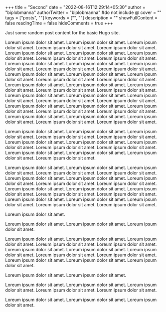 +++
title = "Second"
date = "2022-08-16T12:29:14+05:30"
author = "biplobmanna"
authorTwitter = "biplobmanna" #do not include @
cover = ""
tags = ["posts", ""]
keywords = ["", ""]
description = ""
showFullContent = false
readingTime = false
hideComments = true
+++

Just some random post content for the basic Hugo site.

Loreum ipsum dolor sit amet. Loreum ipsum dolor sit amet. Loreum ipsum dolor sit amet. Loreum ipsum dolor sit amet. Loreum ipsum dolor sit amet. Loreum ipsum dolor sit amet. Loreum ipsum dolor sit amet. Loreum ipsum dolor sit amet. Loreum ipsum dolor sit amet. Loreum ipsum dolor sit amet. Loreum ipsum dolor sit amet. Loreum ipsum dolor sit amet. Loreum ipsum dolor sit amet. Loreum ipsum dolor sit amet. Loreum ipsum dolor sit amet. Loreum ipsum dolor sit amet. Loreum ipsum dolor sit amet. Loreum ipsum dolor sit amet. Loreum ipsum dolor sit amet. Loreum ipsum dolor sit amet. Loreum ipsum dolor sit amet. Loreum ipsum dolor sit amet. Loreum ipsum dolor sit amet. Loreum ipsum dolor sit amet. Loreum ipsum dolor sit amet. Loreum ipsum dolor sit amet. Loreum ipsum dolor sit amet. Loreum ipsum dolor sit amet. Loreum ipsum dolor sit amet. Loreum ipsum dolor sit amet. Loreum ipsum dolor sit amet. Loreum ipsum dolor sit amet. Loreum ipsum dolor sit amet. Loreum ipsum dolor sit amet. Loreum ipsum dolor sit amet. Loreum ipsum dolor sit amet. Loreum ipsum dolor sit amet. Loreum ipsum dolor sit amet. Loreum ipsum dolor sit amet. Loreum ipsum dolor sit amet.

Loreum ipsum dolor sit amet. Loreum ipsum dolor sit amet. Loreum ipsum dolor sit amet. Loreum ipsum dolor sit amet. Loreum ipsum dolor sit amet. Loreum ipsum dolor sit amet. Loreum ipsum dolor sit amet. Loreum ipsum dolor sit amet. Loreum ipsum dolor sit amet. Loreum ipsum dolor sit amet. Loreum ipsum dolor sit amet. Loreum ipsum dolor sit amet. Loreum ipsum dolor sit amet. Loreum ipsum dolor sit amet.

Loreum ipsum dolor sit amet. Loreum ipsum dolor sit amet. Loreum ipsum dolor sit amet. Loreum ipsum dolor sit amet. Loreum ipsum dolor sit amet. Loreum ipsum dolor sit amet. Loreum ipsum dolor sit amet. Loreum ipsum dolor sit amet. Loreum ipsum dolor sit amet. Loreum ipsum dolor sit amet. Loreum ipsum dolor sit amet. Loreum ipsum dolor sit amet. Loreum ipsum dolor sit amet. Loreum ipsum dolor sit amet. Loreum ipsum dolor sit amet. Loreum ipsum dolor sit amet. Loreum ipsum dolor sit amet. Loreum ipsum dolor sit amet. Loreum ipsum dolor sit amet. Loreum ipsum dolor sit amet.

Loreum ipsum dolor sit amet.

Loreum ipsum dolor sit amet. Loreum ipsum dolor sit amet. Loreum ipsum dolor sit amet.

Loreum ipsum dolor sit amet. Loreum ipsum dolor sit amet. Loreum ipsum dolor sit amet. Loreum ipsum dolor sit amet. Loreum ipsum dolor sit amet. Loreum ipsum dolor sit amet. Loreum ipsum dolor sit amet. Loreum ipsum dolor sit amet. Loreum ipsum dolor sit amet. Loreum ipsum dolor sit amet. Loreum ipsum dolor sit amet. Loreum ipsum dolor sit amet.
Loreum ipsum dolor sit amet.

Loreum ipsum dolor sit amet. Loreum ipsum dolor sit amet.

Loreum ipsum dolor sit amet. Loreum ipsum dolor sit amet. Loreum ipsum dolor sit amet. Loreum ipsum dolor sit amet.
Loreum ipsum dolor sit amet.

Loreum ipsum dolor sit amet. Loreum ipsum dolor sit amet. Loreum ipsum dolor sit amet.
